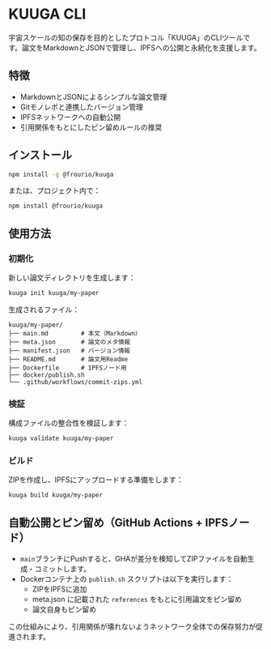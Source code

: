 # KUUGA CLI

宇宙スケールの知の保存を目的としたプロトコル「KUUGA」のCLIツールです。論文をMarkdownとJSONで管理し、IPFSへの公開と永続化を支援します。

## 特徴
- MarkdownとJSONによるシンプルな論文管理
- Gitモノレポと連携したバージョン管理
- IPFSネットワークへの自動公開
- 引用関係をもとにしたピン留めルールの推奨

## インストール

```bash
npm install -g @frourio/kuuga
```

または、プロジェクト内で：

```bash
npm install @frourio/kuuga
```

## 使用方法

### 初期化
新しい論文ディレクトリを生成します：

```bash
kuuga init kuuga/my-paper
```

生成されるファイル：

```
kuuga/my-paper/
├── main.md         # 本文（Markdown）
├── meta.json       # 論文のメタ情報
├── manifest.json   # バージョン情報
├── README.md       # 論文用Readme
├── Dockerfile      # IPFSノード用
├── docker/publish.sh
└── .github/workflows/commit-zips.yml
```

### 検証

構成ファイルの整合性を検証します：

```bash
kuuga validate kuuga/my-paper
```

### ビルド

ZIPを作成し、IPFSにアップロードする準備をします：

```bash
kuuga build kuuga/my-paper
```

## 自動公開とピン留め（GitHub Actions + IPFSノード）

- `main`ブランチにPushすると、GHAが差分を検知してZIPファイルを自動生成・コミットします。
- Dockerコンテナ上の `publish.sh` スクリプトは以下を実行します：
  - ZIPをIPFSに追加
  - meta.json に記載された `references` をもとに引用論文をピン留め
  - 論文自身もピン留め

この仕組みにより、引用関係が壊れないようネットワーク全体での保存努力が促進されます。

